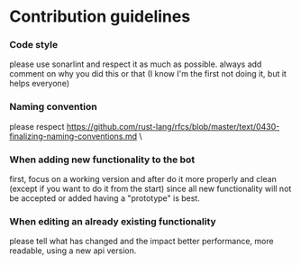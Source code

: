# Contribution guidelines


### Code style


please use sonarlint and respect it as much as possible.
always add comment on why you did this or that (I know I'm the first not doing it, but it helps everyone)


### Naming convention


please respect <https://github.com/rust-lang/rfcs/blob/master/text/0430-finalizing-naming-conventions.md> \


### When adding new functionality to the bot


first, focus on a working version and after do it more properly and clean (except if you want to do it from the start)
since all new functionality will not be accepted or added having a "prototype" is best.


### When editing an already existing functionality


please tell what has changed and the impact better performance,
more readable, using a new api version.
